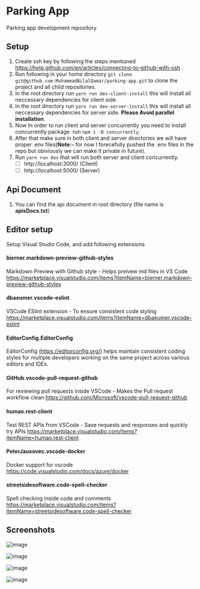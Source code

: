 # Parking App
Parking app development repository

## Setup 

1. Create ssh key by following the steps mentioned https://help.github.com/en/articles/connecting-to-github-with-ssh .
2. Run following in your home directory `git clone git@github.com:MuhammadBilalQamar/parking-app.git` to clone the project and all child repositories.
3. In the root directory run `yarn run dev-client-install` this will install all neccessary dependencies for client side.
4. In the root directory run `yarn run dev-server-install` this will install all neccessary dependencies for server side. **Please Avoid parallel installation**.
5. Now In order to run client and server concurrently you need to install concurrently package. run `npm i -D concurrently`.
6. After that make sure in both client and server directories we will have proper .env files(**Note:-** for now I forecefully pushed the .env files in the repo but obiviously we can make it private in future). 
7. Run `yarn run dev` that will run both server and client concurrently.
   - [ ] http://localhost:3000/  (Client)
   - [ ] http://localhost:5000/  (Server)

## Api Document
1. You can find the api document in root directory (file name is **apisDocs.txt**)

## Editor setup
Setup Visual Studio Code, and add following extensions

#### bierner.markdown-preview-github-styles
Markdown Preview with Github style - Helps preivew md files in VS Code https://marketplace.visualstudio.com/items?itemName=bierner.markdown-preview-github-styles

#### dbaeumer.vscode-eslint
VSCode ESlint extension - To ensure consistent code styling
https://marketplace.visualstudio.com/items?itemName=dbaeumer.vscode-eslint

#### EditorConfig.EditorConfig
EditorConfig (https://editorconfig.org/) helps maintain consistent coding styles for multiple developers working on the same project across various editors and IDEs. 

#### GitHub.vscode-pull-request-github
For reviewing pull requests inside VSCode - Makes the Pull request workflow clean https://github.com/Microsoft/vscode-pull-request-github


#### humao.rest-client
Test REST APIs from VSCode - Save requests and responses and quickly try APIs
https://marketplace.visualstudio.com/items?itemName=humao.rest-client


#### PeterJausovec.vscode-docker
Docker support for vscode
https://code.visualstudio.com/docs/azure/docker


#### streetsidesoftware.code-spell-checker
Spell checking inside code and comments
https://marketplace.visualstudio.com/items?itemName=streetsidesoftware.code-spell-checker

## Screenshots

![image](https://user-images.githubusercontent.com/42898923/214874043-5ed49ad8-04da-497f-bac7-362dfcead12e.png)

![image](https://user-images.githubusercontent.com/42898923/214873807-acea119e-9aae-45d0-bde3-9f704ba0174c.png)

![image](https://user-images.githubusercontent.com/42898923/214873913-e63ca5ba-2d66-4466-9652-e23d603a61b7.png)

![image](https://user-images.githubusercontent.com/42898923/214873972-73efeb53-8451-44dd-8926-e298a1b6c07c.png)



